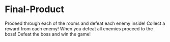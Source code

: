 # Final-Product
Proceed through each of the rooms and defeat each enemy inside! Collect a reward from each enemy! When you defeat all enemies proceed to the boss! Defeat the boss and win the game!
